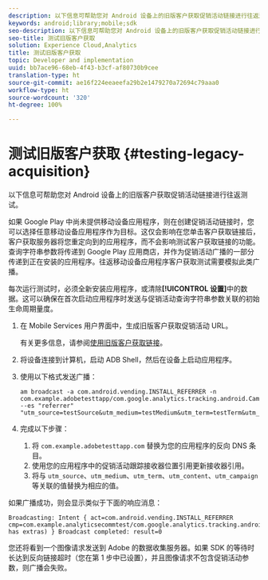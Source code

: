 ```yaml
---
description: 以下信息可帮助您对 Android 设备上的旧版客户获取促销活动链接进行往返测试。
keywords: android;library;mobile;sdk
seo-description: 以下信息可帮助您对 Android 设备上的旧版客户获取促销活动链接进行往返测试。
seo-title: 测试旧版客户获取
solution: Experience Cloud,Analytics
title: 测试旧版客户获取
topic: Developer and implementation
uuid: bb7ace96-68eb-4f43-b3cf-af80730b9cee
translation-type: ht
source-git-commit: ae16f224eeaeefa29b2e1479270a72694c79aaa0
workflow-type: ht
source-wordcount: '320'
ht-degree: 100%

---
```



# 测试旧版客户获取 {#testing-legacy-acquisition}

以下信息可帮助您对 Android 设备上的旧版客户获取促销活动链接进行往返测试。

如果 Google Play 中尚未提供移动设备应用程序，则在创建促销活动链接时，您可以选择任意移动设备应用程序作为目标。这仅会影响在您单击客户获取链接后，客户获取服务器将您重定向到的应用程序，而不会影响测试客户获取链接的功能。查询字符串参数将传递到 Google Play 应用商店，并作为促销活动广播的一部分传递到正在安装的应用程序。往返移动设备应用程序客户获取测试需要模拟此类广播。

每次运行测试时，必须全新安装应用程序，或清除&#x200B;**[!UICONTROL 设置]**&#x200B;中的数据。这可以确保在首次启动应用程序时发送与促销活动查询字符串参数关联的初始生命周期量度。

1. 在 Mobile Services 用户界面中，生成旧版客户获取促销活动 URL。

   有关更多信息，请参阅[使用旧版客户获取链接](/help/using/acquisition-main/c-marketing-links-builder/t-create-edit-adobe-links/c-use-legacy-acquisition-links/c-use-legacy-acquisition-links.md)。
1. 将设备连接到计算机，启动 ADB Shell，然后在设备上启动应用程序。
1. 使用以下格式发送广播：

   ```
   am broadcast -a com.android.vending.INSTALL_REFERRER -n com.example.adobetesttapp/com.google.analytics.tracking.android.CampaignTrackingReceiver --es "referrer" "utm_source=testSource&utm_medium=testMedium&utm_term=testTerm&utm_content=testContent&utm_campaign=testCampaign&trackingcode=trackingvalue"
   ```

1. 完成以下步骤：
   1. 将 `com.example.adobetesttapp.com` 替换为您的应用程序的反向 DNS 条目。
   1. 使用您的应用程序中的促销活动跟踪接收器位置引用更新接收器引用。
   1. 将与 `utm_source`、`utm_medium`、`utm_term`、`utm_content`、`utm_campaign` 等关联的值替换为相应的值。

如果广播成功，则会显示类似于下面的响应消息：

```
Broadcasting: Intent { act=com.android.vending.INSTALL_REFERRER cmp=com.example.analyticsecommtest/com.google.analytics.tracking.android.AnalyticsReceiver has extras) } Broadcast completed: result=0
```

您还将看到一个图像请求发送到 Adobe 的数据收集服务器。如果 SDK 的等待时长达到反向链接超时（您在第 1 步中已设置），并且图像请求不包含促销活动参数，则广播会失败。

